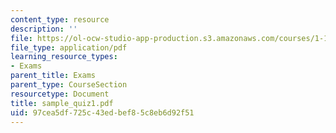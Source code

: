 ```yaml
---
content_type: resource
description: ''
file: https://ol-ocw-studio-app-production.s3.amazonaws.com/courses/1-124j-foundations-of-software-engineering-fall-2000/97cea5df725c43edbef85c8eb6d92f51_sample_quiz1.pdf
file_type: application/pdf
learning_resource_types:
- Exams
parent_title: Exams
parent_type: CourseSection
resourcetype: Document
title: sample_quiz1.pdf
uid: 97cea5df-725c-43ed-bef8-5c8eb6d92f51
---
```

